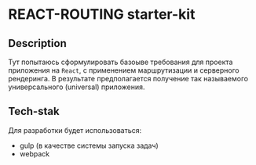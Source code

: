 # REACT-ROUTING starter-kit #

## Description
Тут попытаюсь сформулировать базоыве требования для проекта приложения на `React`, с применением маршрутизации и серверного рендеринга. В результате предполагается получение так называемого универсального (universal) приложения.

## Tech-stak ##
Для разработки будет использоваться:
- gulp (в качестве системы запуска задач)
- webpack

